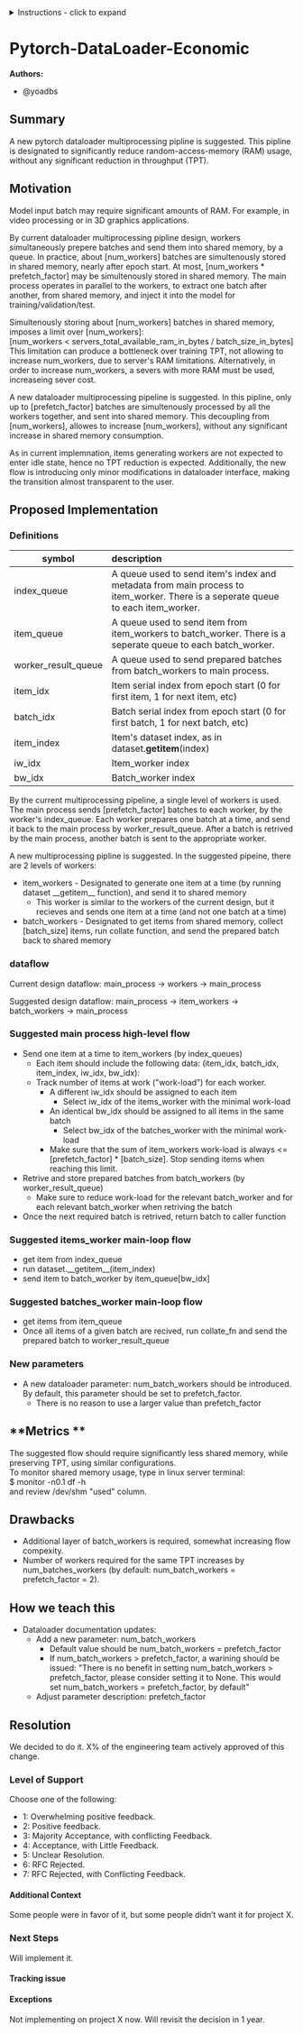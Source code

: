 

<details>
<summary>Instructions - click to expand</summary>

- Fork the rfcs repo: https://github.com/pytorch/rfcs
- Copy `RFC-0000-template.md` to `RFC-00xx-my-feature.md`, or write your own open-ended proposal. Put care into the details.
- Submit a pull request titled `RFC-00xx-my-feature`. 
    - Assign the `draft` label while composing the RFC. You may find it easier to use a WYSIWYG editor (like Google Docs) when working with a few close collaborators; feel free to use whatever platform you like. Ideally this document is publicly visible and is linked to from the PR.
    - When opening the RFC for general discussion, copy your document into the `RFC-00xx-my-feature.md` file on the PR and assign the `commenting` label.
- Build consensus for your proposal, integrate feedback and revise it as needed, and summarize the outcome of the discussion via a [resolution template](https://github.com/pytorch/rfcs/blob/master/RFC-0000-template.md#resolution).
    - If the RFC is idle here (no activity for 2 weeks), assign the label `stalled` to the PR.
- Once the discussion has settled, assign a new label based on the level of support:
    - `accepted` if a decision has been made in the RFC
    - `draft` if the author needs to rework the RFC’s proposal
    - `shelved` if there are no plans to move ahead with the current RFC’s proposal. We want neither to think about evaluating the proposal
nor about implementing the described feature until some time in the future.
- A state of `accepted` means that the core team has agreed in principle to the proposal, and it is ready for implementation. 
- The author (or any interested developer) should next open a tracking issue on Github corresponding to the RFC.
    - This tracking issue should contain the implementation next steps. Link to this tracking issue on the RFC (in the Resolution > Next Steps section)
- Once all relevant PRs are merged, the RFC’s status label can be finally updated to `closed`.

</details>





# Pytorch-DataLoader-Economic

**Authors:**
* @yoadbs

## **Summary**
A new pytorch dataloader multiprocessing pipline is suggested. This pipline is designated to significantly reduce random-access-memory (RAM) usage, without any significant reduction in throughput (TPT).

## **Motivation**
Model input batch may require significant amounts of RAM. For example, in video processing or in 3D graphics applications. 

By current dataloader multiprocessing pipline design, workers simultaneously prepere batches and send them into shared memory, by a queue.
In practice, about [num_workers] batches are simultenously stored in shared memory, nearly after epoch start. 
At most, [num_workers * prefetch_factor] may be simultenously stored in shared memory.
The main process operates in parallel to the workers, to extract one batch after another, from shared memory, and inject it into the model for training/validation/test. 

Simultenously storing about [num_workers] batches in shared memory, imposes a limit over [num_workers]:\
[num_workers < servers_total_available_ram_in_bytes / batch_size_in_bytes]\
This limitation can produce a bottleneck over training TPT, not allowing to increase num_workers, due to server's RAM limitations.
Alternatively, in order to increase num_workers, a severs with more RAM must be used, increaseing sever cost.

A new dataloader multiprocessing pipeline is suggested.
In this pipline, only up to [prefetch_factor] batches are simultenously processed by all the workers together, and sent into shared memory.
This decoupling from [num_workers], allowes to increase [num_workers], without any significant increase in shared memory consumption. 

As in current implemnation, items generating workers are not expected to enter idle state, hence no TPT reduction is expected.
Additionally, the new flow is introducing only minor modifications in dataloader interface, making the transition almost transparent to the user.




## **Proposed Implementation**
### **Definitions**

| symbol                | description                                                                                                                     |
|-----------------------|:--------------------------------------------------------------------------------------------------------------------------------|
| index_queue           | A queue used to send item's index and metadata from main process to item_worker. There is a seperate queue to each item_worker. |
| item_queue            | A queue used to send item from item_workers to batch_worker. There is a seperate queue to each batch_worker.                    |
| worker_result_queue   | A queue used to send prepared batches from batch_workers to main process.                                                       |
| item_idx              | Item serial index from epoch start (0 for first item, 1 for next item, etc)                                                     |
| batch_idx             | Batch serial index from epoch start (0 for first batch, 1 for next batch, etc)                                                  |
| item_index            | Item's dataset index, as in dataset.__getitem__(index)                                                                          |
| iw_idx                | Item_worker index                                                                                                               
| bw_idx                | Batch_worker index                                                                                                              


By the current multiprocessing pipeline, a single level of workers is used. 
The main process sends [prefetch_factor] batches to each worker, by the worker's index_queue.
Each worker prepares one batch at a time, and send it back to the main process by worker_result_queue.
After a batch is retrived by the main process, another batch is sent to the appropriate worker.

A new multiprocessing pipline is suggested. In the suggested pipeine, there are 2 levels of workers: 
* item_workers - Designated to generate one item at a time (by running dataset \_\_getitem__ function), and send it to shared memory 
  * This worker is similar to the workers of the current design, but it recieves and sends one item at a time (and not one batch at a time) 
* batch_workers - Designated to get items from shared memory, collect [batch_size] items, run collate function, and send the prepared batch back to shared memory


### **dataflow**
Current design dataflow: main_process -> workers -> main_process

Suggested design dataflow: main_process -> item_workers -> batch_workers -> main_process

### **Suggested main process high-level flow**
* Send one item at a time to item_workers (by index_queues)
  * Each item should include the following data: (item_idx, batch_idx, item_index, iw_idx, bw_idx):
  * Track number of items at work ("work-load") for each worker.  
    * A different iw_idx should be assigned to each item
      * Select iw_idx of the items_worker with the minimal work-load
    * An identical bw_idx should be assigned to all items in the same batch
      * Select bw_idx of the batches_worker with the minimal work-load
    * Make sure that the sum of item_workers work-load is always <= [prefetch_factor] * [batch_size]. Stop sending items when reaching this limit.
* Retrive and store prepared batches from batch_workers (by worker_result_queue)
  * Make sure to reduce work-load for the relevant batch_worker and for each relevant batch_worker when retriving the batch
* Once the next required batch is retrived, return batch to caller function 

### **Suggested items_worker main-loop flow**
* get item from index_queue
* run dataset.\_\_getitem__(item_index)
* send item to batch_worker by item_queue[bw_idx]

### **Suggested batches_worker main-loop flow**
* get items from item_queue
* Once all items of a given batch are recived, run collate_fn and send the prepared batch to worker_result_queue

### **New parameters**
* A new dataloader parameter: num_batch_workers should be introduced. By default, this parameter should be set to prefetch_factor. 
  * There is no reason to use a larger value than prefetch_factor

## **Metrics **
The suggested flow should require significantly less shared memory, while preserving TPT, using similar configurations. \
To monitor shared memory usage, type in linux server terminal: \
$ monitor -n0.1 df -h \
and review /dev/shm "used" column.

## **Drawbacks**
* Additional layer of batch_workers is required, somewhat increasing flow compexity.
* Number of workers required for the same TPT increases by num_batches_workers (by default: num_batch_workers = prefetch_factor = 2).
  

## **How we teach this**
* Dataloader documentation updates:
  * Add a new parameter: num_batch_workers
    * Default value should be num_batch_workers = prefetch_factor
    * If num_batch_workers > prefetch_factor, a warining should be issued: "There is no benefit in setting num_batch_workers > prefetch_factor, please consider setting it to None. This would set num_batch_workers = prefetch_factor, by default"
  * Adjust parameter description: prefetch_factor
  
## Resolution
We decided to do it. X% of the engineering team actively approved of this change.

### Level of Support
Choose one of the following:
* 1: Overwhelming positive feedback.
* 2: Positive feedback.
* 3: Majority Acceptance, with conflicting Feedback.
* 4: Acceptance, with Little Feedback.
* 5: Unclear Resolution.
* 6: RFC Rejected.
* 7: RFC Rejected, with Conflicting Feedback.


#### Additional Context
Some people were in favor of it, but some people didn’t want it for project X.


### Next Steps
Will implement it. 


#### Tracking issue
<github issue URL>


#### Exceptions
Not implementing on project X now. Will revisit the decision in 1 year.

